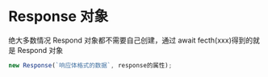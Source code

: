 # Response 对象

绝大多数情况 Respond 对象都不需要自己创建，通过 await fecth(xxx)得到的就是 Respond 对象

```js
new Response(`响应体格式的数据`, response的属性);
```
